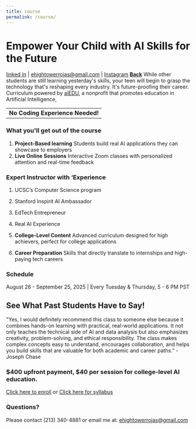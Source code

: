 ```yaml
---
title: course
permalink: /course/
---
```

# Empower Your Child with AI Skills for the Future

[linked In](https://www.linkedin.com/in/evangel-hightower-rojas-924027302/) | [ehightowerrojas@gmail.com](mailto:ehightowerrojas@gmail.com) | [Instagram](https://www.instagram.com/speedsheep_/)                  <a href="/"><strong>Back</strong></a>
While other students are still learning yesterday's skills, your teen will begin to grasp the technology that's reshaping every industry. It's future-proofing their career. Curriculum powered by [aiEDU](https://www.aiedu.org/), a nonprofit that promotes education in Artificial Intelligence, 
<table> 
  <tr> <td><strong>No Coding Experience Needed!</strong></td> </tr>
</table>


### What you'll get out of the course

1. **Project-Based learning**  Students build real AI applications they can showcase to employers
2. **Live Online Sessions**  Interactive Zoom classes with personalized attention and real-time feedback

### Expert Instructor with ‘Experience

1. UCSC’s Computer Science program
2. Stanford Inspirit AI Ambassador
3. EdTech Entrepreneur
4. Real AI Experience

1. **College-Level Content**  Advanced curriculum designed for high achievers, perfect for college applications
2. **Career Preparation**  Skills that directly translate to internships and high-paying tech careers

### Schedule

August 26 - September 25, 2025 | Every Tuesday & Thursday, 5 - 6 PM PST 

## See What Past Students Have to Say!

"Yes, I would definitely recommend this class to someone else because it combines hands-on learning with practical, real-world applications. It not only teaches the technical side of AI and data analysis but also emphasizes creativity, problem-solving, and ethical responsibility. The class makes complex concepts easy to understand, encourages collaboration, and helps you build skills that are valuable for both academic and career paths." - Joseph Chase

### $400 upfront payment, $40 per session for college-level AI education.

[Click here to enroll](https://docs.google.com/forms/d/e/1FAIpQLSfca1J2xevEUDhyWfgeHIzrPMprrqGi9_lFRswb0HNlBNfipg/viewform?usp=header) or [Click here for syllabus](https://docs.google.com/document/d/1eHqdtt20KFv1xeLbCkzMiGVUXLZ-NDCW85omzeMAJhk/edit?usp=sharing)

### Questions?

Please contact (213) 340-4881 or email me at: ehightowerrojas@gmail.com
